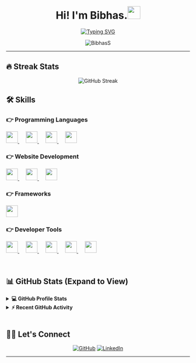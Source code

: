 <h1 align="center">Hi! I'm Bibhas.<img src="https://media.giphy.com/media/hvRJCLFzcasrR4ia7z/giphy.gif" width="35"></h1>
<p align="center">
	<a href="https://git.io/typing-svg"><img src="https://readme-typing-svg.demolab.com?font=Lato&pause=1000&center=true&vCenter=true&width=435&height=55&lines=Computer+Science+%40+UT+Dallas;Front-end+web+development" alt="Typing SVG" /></a>
</p>
<p align="center"> <img src="https://komarev.com/ghpvc/?username=BibhasS&style=flat-square" alt="BibhasS" /> </p>
<hr/>

## 🔥 Streak Stats
<p align="center"><img src="https://streak-stats.demolab.com?user=BibhasS&theme=transparent&border_radius=5&date_format=M%20j%5B%2C%20Y%5D" alt="GitHub Streak" /></p>

## 🛠️ Skills

### 👉 Programming Languages
<p align="left"> 
<a href= https://github.com/?tab=repositories&q=&type=&language=java&sort= > <img width ='32px' height='32px' src ='https://raw.githubusercontent.com/rahulbanerjee26/githubAboutMeGenerator/main/icons/java.svg'> </a>
	&emsp;
<a href= https://github.com/?tab=repositories&q=&type=&language=python&sort= > <img width ='32px' height='32px' src ='https://raw.githubusercontent.com/rahulbanerjee26/githubAboutMeGenerator/main/icons/python.svg'> </a>
	&emsp;
<a href= https://github.com/?tab=repositories&q=&type=&language=c&sort= > <img width ='32px' height='32px' src ='https://raw.githubusercontent.com/rahulbanerjee26/githubAboutMeGenerator/main/icons/c.svg'> </a>
	&emsp;
<a href= https://github.com/?tab=repositories&q=&type=&language=cs&sort= > <img width ='32px' height='32px' src ='https://raw.githubusercontent.com/rahulbanerjee26/githubAboutMeGenerator/main/icons/csharp.svg'> </a>
</p>

### 👉 Website Development
<p align="left"> 
  <a href= https://github.com/?tab=repositories&q=&type=&language=html&sort= > <img width ='32px' height='32px' src ='https://raw.githubusercontent.com/rahulbanerjee26/githubAboutMeGenerator/main/icons/html.svg'> </a>
	&emsp;
<a href= https://github.com/?tab=repositories&q=&type=&language=css&sort= > <img width ='32px' height='32px' src ='https://raw.githubusercontent.com/rahulbanerjee26/githubAboutMeGenerator/main/icons/css.svg'> </a>
	&emsp;
<a href= https://github.com/?tab=repositories&q=&type=&language=javascript&sort= > <img width ='32px' height='32px' src ='https://raw.githubusercontent.com/rahulbanerjee26/githubAboutMeGenerator/main/icons/javascript.svg'> </a>
</p>

### 👉 Frameworks
<p align="left">
	<a href= https://github.com/?tab=repositories&q=&type=&language=flask&sort= > <img width ='32px' height='32px' src ='https://raw.githubusercontent.com/rahulbanerjee26/githubAboutMeGenerator/main/icons/flask.svg'> </a>
</p>

### 👉 Developer Tools
<p align="left">
	<a href= https://github.com/?tab=repositories&q=&type=&language=vscode&sort= > <img width ='32px' height='32px' src ='https://raw.githubusercontent.com/rahulbanerjee26/githubAboutMeGenerator/main/icons/vscode.svg'> </a>
	&emsp;
	<a href= https://github.com/?tab=repositories&q=&type=&language=intellij&sort= > <img width ='32px' height='32px' src ='https://raw.githubusercontent.com/rahulbanerjee26/githubAboutMeGenerator/main/icons/intellij.svg'> </a>
	&emsp;
	<a href= https://github.com/?tab=repositories&q=&type=&language=git&sort= > <img width ='32px' height='32px' src ='https://raw.githubusercontent.com/rahulbanerjee26/githubAboutMeGenerator/main/icons/git.svg'> </a>
	&emsp;
	<a href= https://github.com/?tab=repositories&q=&type=&language=xna&sort= > <img width ='32px' height='32px' src ='https://raw.githubusercontent.com/rahulbanerjee26/githubAboutMeGenerator/main/icons/xna.svg'> </a>
	&emsp;
	<a href= https://github.com/?tab=repositories&q=&type=&language=roblox&sort= > <img width ='32px' height='32px' src ='https://raw.githubusercontent.com/rahulbanerjee26/githubAboutMeGenerator/main/icons/roblox.svg'> </a>
</p>

<br/>

## 📊 GitHub Stats (Expand to View) 


<details> 
  <summary><b>💻 GitHub Profile Stats</b></summary>
  <br/>
  <p align="center">
    <a href="https://github.com/anuraghazra/github-readme-stats"><img alt="BibhasS's Github Stats" src="https://github-readme-stats.vercel.app/api?username=BibhasS&show_icons=true&count_private=true&theme=algolia&custom_title=BibhasS's%20stats" height="192px"/></a>
<br/>
  </p>
</details>


<details>
  <summary><b>⚡ Recent GitHub Activity</b></summary>
  <br/>
   <a href="https://github.com/BibhasS"><img alt="BibhasS's Activity Graph" src="https://github-readme-activity-graph.vercel.app/graph?username=BibhasS&custom_title=BibhasS's%20Contribution%20Graph&theme=react-dark" /></a>
  <br/>

</details>

<br/>

## 🙋‍♀️ Let's Connect
<p align="center">
	<a href="https://github.com/BibhasS"><img src="https://img.icons8.com/bubbles/50/000000/github.png" alt="GitHub"/></a>
	<a href="https://linkedin.com/in/bibhas-sharma" target="_blank"><img src="https://img.icons8.com/bubbles/50/000000/linkedin.png" alt="LinkedIn"/></a>
</p>

<hr/>

